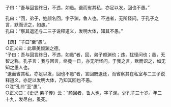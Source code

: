 子曰：“吾与回言终日，不违，如愚。退而省其私，亦足以发，回也不愚。”

孔曰：“回，弟子，姓颜名回，字子渊，鲁人也。不违者，无所怪问。于孔子之言，默而识之，如愚。”   
孔曰：“察其退还与二三子说释道义，发明大体，知其不愚。”   

【疏】“子曰”至“愚”。    
○正义曰：此章美颜渊之德。   
“子曰：吾与回言终日，不违，如愚”者，回，弟子颜渊也；违，犹怪问也；愚，无智之称。孔子言：我与回言，终竟一日，亦无所怪问。于我之言，默而识之，如无知之愚人也。   
“退而省其私，亦足以发，回也不愚”者，言回既退还，而省察其在私室与二三子说释道义，亦足以发明大体，乃知其回也不愚。   
○注“孔曰”至“愚”。   
○正义曰：《史记·弟子传》云：“颜回者，鲁人也，字子渊。少孔子三十岁。年二十九，发尽白，蚤死。